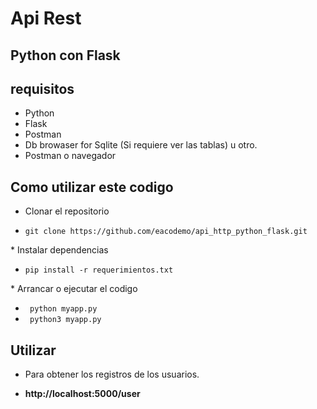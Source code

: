 # Api Rest 
## Python con Flask

## requisitos
* Python
* Flask
* Postman
* Db browaser for Sqlite (Si requiere ver las tablas) u otro.
* Postman o navegador

## Como utilizar este codigo
* Clonar el repositorio
<ul>
  <li><code>git clone https://github.com/eacodemo/api_http_python_flask.git</code></li>
</ul>
* Instalar dependencias 
<ul>
  <li><code>pip install -r requerimientos.txt</code></li>
</ul>
* Arrancar o ejecutar el codigo
<ul>
  <li><code> python myapp.py </code></li>
  <li><code> python3 myapp.py </code></li>
</ul>
 
## Utilizar

* Para obtener los registros de los usuarios.
<ul>
	<li> <strong>http://localhost:5000/user</strong></li>
</ul>


